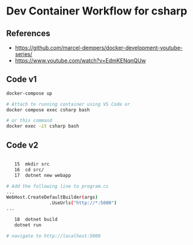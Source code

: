 # Dev Container Workflow for csharp

## References

- https://github.com/marcel-dempers/docker-development-youtube-series/
- https://www.youtube.com/watch?v=EdmKENqnQUw

## Code v1

```bash
docker-compose up

# Attach to running container using VS Code or
docker compose exec csharp bash

# or this command 
docker exec -it csharp bash
```

## Code v2

```bash

   15  mkdir src
   16  cd src/
   17  dotnet new webapp

# Add the following line to program.cs
...
WebHost.CreateDefaultBuilder(args)
                .UseUrls("http://*:5000")
...

   18  dotnet build
   dotnet run

# navigate to http://localhost:5000
```